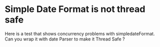 # Simple Date Format is not thread safe

Here is a test that shows concurrency problems with simpledateFormat.
Can you wrap it with date Parser to make it Thread Safe ?
